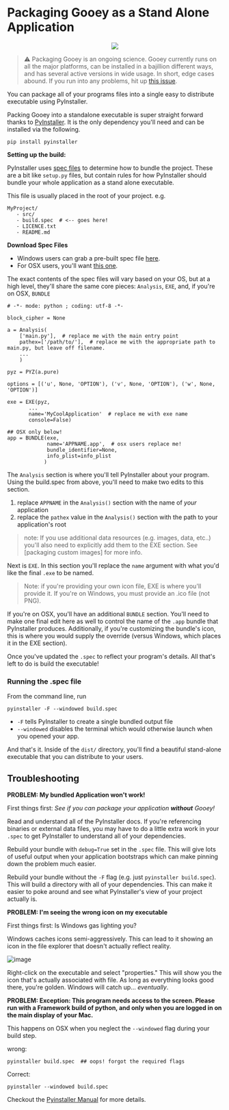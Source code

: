 # Packaging Gooey as a Stand Alone Application

<p align="center">
    <img src="https://github.com/chriskiehl/GooeyImages/raw/images/docs/packaging/packaged-application.png" />
</p>


>:warning: Packaging Gooey is an ongoing science. Gooey currently runs on all the major platforms, can be installed in a bajillion different ways, and has several active versions in wide usage. In short, edge cases abound. If you run into any problems, hit up [this issue](https://github.com/chriskiehl/Gooey/issues/259).

You can package all of your programs files into a single easy to distribute executable using PyInstaller.  

Packing Gooey into a standalone executable is super straight forward thanks to [PyInstaller](http://www.pyinstaller.org/). It is the only dependency you'll need and can be installed via the following. 

```
pip install pyinstaller
```

**Setting up the build:**

PyInstaller uses [spec files](http://pythonhosted.org/PyInstaller/#using-spec-files) to determine how to bundle the project. These are a bit like `setup.py` files, but contain rules for how PyInstaller should bundle your whole application as a stand alone executable.    

This file is usually placed in the root of your project. e.g.  

```
MyProject/
   - src/
   - build.spec  # <-- goes here!
   - LICENCE.txt
   - README.md
```

**Download Spec Files**

* Windows users can grab a pre-built spec file [here](https://raw.githubusercontent.com/chriskiehl/Gooey/master/docs/packaging/build-win.spec).
* For OSX users, you'll want [this one](https://raw.githubusercontent.com/chriskiehl/Gooey/master/docs/packaging/build-osx.spec).

The exact contents of the spec files will vary based on your OS, but at a high level, they'll share the same core pieces: `Analysis`, `EXE`, and, if you're on OSX, `BUNDLE` 


```
# -*- mode: python ; coding: utf-8 -*-

block_cipher = None

a = Analysis(
    ['main.py'],  # replace me with the main entry point 
    pathex=['/path/to/'],  # replace me with the appropriate path to main.py, but leave off filename.
    ...
    )

pyz = PYZ(a.pure)

options = [('u', None, 'OPTION'), ('v', None, 'OPTION'), ('w', None, 'OPTION')]

exe = EXE(pyz,
       ...
       name='MyCoolApplication'  # replace me with exe name
       console=False)
       
## OSX only below!       
app = BUNDLE(exe,
             name='APPNAME.app',  # osx users replace me!
             bundle_identifier=None,
             info_plist=info_plist
            )
```

The `Analysis` section is where you'll tell PyInstaller about your program. Using the build.spec from above, you'll need to make two edits to this section. 

1. replace `APPNAME` in the `Analysis()` section with the name of _your_ application
2. replace the `pathex` value in the `Analysis()` section with the path to your application's root


> note: If you use additional data resources (e.g. images, data, etc..) you'll also need to explicitly add them to the EXE section. See [packaging custom images] for more info. 

Next is `EXE`. In this section you'll replace the `name` argument with what you'd like the final `.exe` to be named.

>Note: if you're providing your own icon file, EXE is where you'll provide it. If you're on Windows, you must provide an .ico file (not PNG).

If you're on OSX, you'll have an additional `BUNDLE` section. You'll need to make one final edit here as well to control the name of the `.app` bundle that PyInstaller produces. Additionally, if you're customizing the bundle's icon, this is where you would supply the override (versus Windows, which places it in the EXE section). 

Once you've updated the `.spec` to reflect your program's details. All that's left to do is build the executable! 

### Running the .spec file 

From the command line, run 

```
pyinstaller -F --windowed build.spec
```

* `-F` tells PyInstaller to create a single bundled output file
* `--windowed` disables the terminal which would otherwise launch when you opened your app. 

And that's it. Inside of the `dist/` directory, you'll find a beautiful stand-alone executable that you can distribute to your users. 


## Troubleshooting

**PROBLEM: My bundled Application won't work!** 

First things first: _See if you can package your application **without** Gooey!_

Read and understand all of the PyInstaller docs. If you're referencing binaries or external data files, you may have to do a little extra work in your `.spec` to get PyInstaller to understand all of your dependencies. 

Rebuild your bundle with `debug=True` set in the `.spec` file. This will give lots of useful output when your application bootstraps which can make pinning down the problem much easier. 

Rebuild your bundle without the `-F` flag (e.g. just `pyinstaller build.spec`). This will build a directory with all of your dependencies. This can make it easier to poke around and see what PyInstaller's view of your project actually is.  

**PROBLEM: I'm seeing the wrong icon on my executable** 

First things first: Is Windows gas lighting you? 

Windows caches icons semi-aggressively. This can lead to it showing an icon in the file explorer that doesn't actually reflect reality. 

![image](https://github.com/chriskiehl/GooeyImages/raw/images/docs/packaging/cached-icon.png)

Right-click on the executable and select "properties." This will show you the icon that's actually associated with file. As long as everything looks good there, you're golden. Windows will catch up... _eventually_.  


**PROBLEM: Exception: This program needs access to the screen. Please run with a Framework build of python, and only when you are logged in on the main display of your Mac.**

This happens on OSX when you neglect the `--windowed` flag during your build step. 

wrong:
```
pyinstaller build.spec  ## oops! forgot the required flags    
```

Correct:
```
pyinstaller --windowed build.spec 
```
 
Checkout the [Pyinstaller Manual](https://github.com/pyinstaller/pyinstaller/wiki/FAQ) for more details. 

